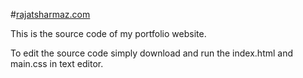 #[rajatsharmaz.com](www.rajatsharmaz.com)

This is the source code of my portfolio website.

To edit the source code simply download and run the index.html and main.css in text editor.
